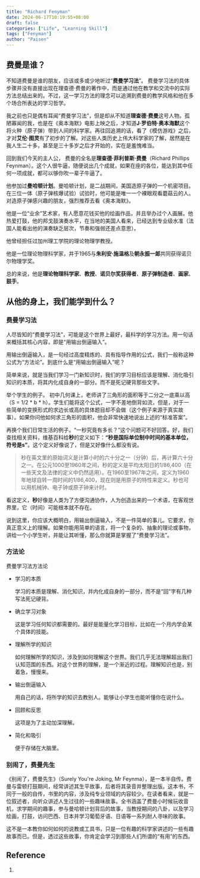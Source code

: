 ```yaml
---
title: "Richard Fenyman"
date: 2024-06-17T10:19:55+08:00
draft: false
categories: ["Life", "Learning Skill"]
tags: ["Fenyman"]
author: "Paisen"
---
```


## 费曼是谁？
不知道费曼是谁的朋友，应该或多或少地听过“**费曼学习法**”。 费曼学习法的具体步骤并没有直接出现在理查德·费曼的著作中，而是通过他在教学和交流中的实际方法总结出来的。不过，这一学习方法的理念可以追溯到费曼的教学风格和他在多个场合所表达的学习哲学。

我之前也只是偶有耳闻“费曼学习法”，但是却从不知道**理查德·费曼**这号人物。孤陋寡闻的我，也是在《奥本海默》电影上映之后，才知道**J·罗伯特·奥本海默**这个将火种（原子弹）带到人间的科学家。再往回追溯的话，看了《模仿游戏》之后，才对**艾伦·图灵**有了初步的了解。对这些人类历史上伟大科学家的了解，居然是在我人生二十多，甚至是三十多岁之后才开始的，实在是羞愧难当。

回到我们今天的主人公， 费曼的全名是**理查德·菲利普斯·费曼**（Richard Phillips Feynman）。这个人很牛逼，随便说出几个成就，如果在座的各位，能达到其中任何一项成就，都可以够你吹一辈子牛逼了。

他参加过**曼哈顿计划**。曼哈顿计划，是二战期间，美国造原子弹的一个机密项目。在三位一体（原子弹核爆试验）试验时，他可能是唯一一个裸眼观看蘑菇云的人。对造原子弹感兴趣的朋友，强烈推荐去看《奥本海默》。

他是一位“业余”艺术家，有人愿意花钱买他的绘画作品，并且举办过个人画展。他热爱打鼓，他的邦戈鼓演奏水平，在当地的美国人看来，已经达到专业级水准（法国人能看出他的演奏缺乏层次，节奏和强弱还差点意思）。

他曾经担任过加州理工学院的理论物理学教授。

他是一位理论物理科学家，并于1965与**朱利安·施温格**及**朝永振一郞**共同获得诺贝尔物理学奖。

总的来说，他是**理论物理科学家**、**教授**、**诺贝尔奖获得者**、**原子弹制造者**、**画家**、**鼓手**。

## 从他的身上，我们能学到什么？

### 费曼学习法
人尽皆知的“费曼学习法”，可能是这个世界上最好，最科学的学习方法。用一句话来概括其核心内容，即是“用输出倒逼输入”。

用输出倒逼输入，是一句经过高度精炼的、具有指导作用的公式，我们一般称这种公式为“方法论”。到底什么是“用输出倒逼输入”呢？

简单来说，就是当我们学习一门新知识时，我们的学习目标应该是理解、消化吸引知识的本质，将其内化成自身的一部分。而不是死记硬背那些文字。

举个学生的例子。 初中几何课上，老师讲了三角形的面积等于二分之一底乘以高（S = 1/2 * b * h）。学生们能将这个公式，一字不差地倒背如流，但是，对于一些简单的变换形式的求边长或高的具体题目却不会做（这个例子来源于真实故事）。如果你问他如何求三角形的面积，他会非常快速地说出上述的“标准答案”。

再换个我们日常生活的例子。“一秒究竟有多长？”这个问题可不好回答。好，我们查找相关资料，维基百科给**秒**的定义如下：**“秒是国际单位制中时间的基本单位，符号是s”**。这个定义好像说了，但是又好像什么都没有说。
> 秒在英文里的原始词义是计算小时的六十分之一（分钟）后，再计算六十分之一。在公元1000至1960年之间，秒的定义是平均太阳日的1/86,400（在一些天文及法律的定义中仍然适用）。在1960至1967年之间，定义为1960年地球自转一周时间的1/86,400，现在则是用原子的特性来定义。秒也可以用机械钟、电子钟或原子钟来计时。

看这定义，**秒**好像是人类为了方便沟通协作，人为创造出来的一个术语，在客观世界里，它（时间）可能根本就不存在。

说到这里，你应该大概明白，用输出倒逼输入，不是一件简单的事儿。它要求，你真正意义上的理解。如果你能用简单的语言，将一个复杂的、抽象的理论或事物，讲给一个小学生听，并能让其听懂，那么你就算是掌握了“费曼学习法”。

### 方法论

费曼学习法方法论
- 学习的本质

    学习的本质是理解、消化知识，并内化成自身的一部分，而不是“回”字有几种写法死记硬背。
- 确立学习对象
  
    这是学习任何知识都需要的。最好是能量化学习目标，比如在一个月内学会某个具体的技能。
- 理解所学的知识

    如何理解所学的知识，涉及到如何理解这个世界。我们几乎无法理解超出我们认知范围的东西。对这个世界的理解，是一个渐近的过程。理解知识也是，别着急，慢慢来。
- 输出倒逼输入

    用自己的话，将所学的知识去教别人。能够让小学生也能听懂你在说什么。
- 回顾和反思

    这项是为了主动加深理解。
- 简化和吸引

    便于存储在大脑里。

### 别闹了，费曼先生

《别闹了，费曼先生》（Surely You're Joking, Mr Feynma），是一本半自传。费曼与雷顿打鼓期间，经常讲述其生平故事，后者将其录音并整理出版。这本书，不同于一般的自传，书里的内容，涉及纯专业领域的内容较少。在读者看来，就是一位叙述者，向听众讲述人生过往的一些趣味故事。全书涵盖了费曼小时候玩收音机，求学期间的趣事，参与曼哈顿计划背后的故事，当教授期间的八卦，以及学习绘画，打鼓，访问巴西、日本并学习葡萄牙语、日语等一系列耐人寻味的故事。

这不是一本教你如何如何的说教或工具书，只是一位有趣的科学家讲述的一些有趣故事而已。但是，透过这些故事，你肯定会学习到那些人们所谓的“有用”的东西。

## Reference
1. []()